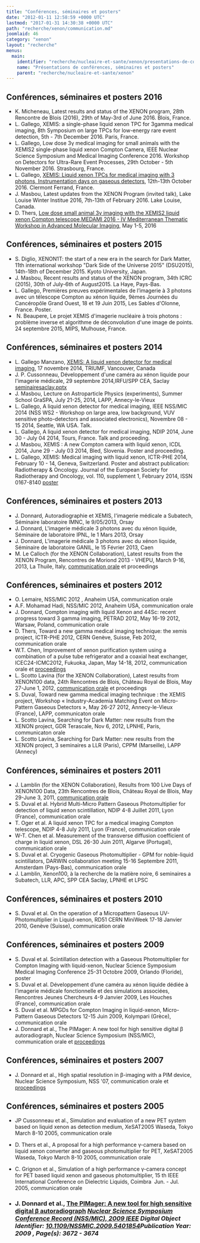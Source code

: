 ```yaml
---
title: "Conférences, séminaires et posters"
date: "2012-01-11 12:58:59 +0000 UTC"
lastmod: "2017-01-31 14:30:38 +0000 UTC"
path: "recherche/xenon/communication.md"
joomlaid: 46
category: "xenon"
layout: "recherche"
menus:
  main:
    identifier: "recherche/nucleaire-et-sante/xenon/presentations-de-conferences-seminaires-et-posters"
    name: "Présentations de conférences, séminaires et posters"
    parent: "recherche/nucleaire-et-sante/xenon"
---
```

Conférences, séminaires et posters 2016
---------------------------------------

*   K. Micheneau, Latest results and status of the XENON program, 28th Rencontre de Blois (2016), 29th of May-3rd of June 2016. Blois, France.
*   L. Gallego, XEMIS: a single-phase liquid xenon TPC for 3gamma medical imaging, 8th Symposium on large TPCs for low-energy rare event detection, 5th - 7th December 2016. Paris, France.
*   L. Gallego, Low dose 3γ medical imaging for small animals with the XEMIS2 single-phase liquid xenon Compton Camera, IEEE Nuclear Science Symposium and Medical Imaging Conference 2016. Workshop on Detectors for Ultra-Rare Event Processes, 29th October - 5th November 2016. Strasbourg, France.
*   L. Gallego, [XEMIS: Liquid xenon TPCs for medical imaging with 3 photons, Instrumentation days on gaseous detectors](https://indico.in2p3.fr/event/12807/timetable/#20161013), 12th-13th October 2016. Clermont Ferrand, France. 
*   J. Masbou, Latest updates from the XENON Program (invited talk), Lake Louise Winter Institue 2016, 7th-13th of February 2016. Lake Louise, Canada. 
*   D. Thers, [Low dose small animal 3γ imaging with the XEMIS2 liquid xenon Compton telescope,MEDAMI 2016 - IV Mediterranean Thematic Workshop in Advanced Molecular Imaging](https://indico.cern.ch/event/446975/contributions/1111059/|talk), May 1-5, 2016 

Conférences, séminaires et posters 2015
---------------------------------------

*   S. Diglio, XENON1T: the start of a new era in the search for Dark Matter, 11th international workshop "Dark Side of the Universe 2015" (DSU2015), 14th-18th of December 2015. Kyoto University, Japan.
*   J. Masbou, Recent results and status of the XENON program, 34th ICRC (2015), 30th of July-6th of August2015. La Haye, Pays-Bas.
*   L. Gallego, Premières preuves expérimentales de l’imagerie à 3 photons avec un télescope Compton au xénon liquide, 9èmes Journées du Cancéropôle Grand Ouest, 18 et 19 Juin 2015, Les Sables d'Olonne, France. Poster.
*    N. Beaupere, Le projet XEMIS d'imagerie nucléaire à trois photons : problème inverse et algorithme de déconvolution d'une image de points. 24 septembre 2015, MIPS, Mulhouse, France.

Conférences, séminaires et posters 2014
---------------------------------------

*   L. Gallego Manzano, [XEMIS: A liquid xenon detector for medical imaging](http://xenon.in2p3.fr/wikixenon/lib/exe/fetch.php?media=xemis_gallego_seminartriumf.ppt "xemis_gallego_seminartriumf.ppt (33.8 MB)"), 17 novembre 2014, TRIUMF, Vancouver, Canada
*   J. P. Cussonneau, Développement d'une caméra au xénon liquide pour l'imagerie médicale, 29 septembre 2014,IRFU/SPP CEA, Saclay [seminairesaclay.pptx](http://xenon.in2p3.fr/wikixenon/lib/exe/fetch.php?media=seminairesaclay.pptx "seminairesaclay.pptx (11.2 MB)")
*   J. Masbou, Lecture on Astroparticle Physics (experiments), Summer School GraSPA, July 21-25, 2014, LAPP, Annecy-le-Vieux
*   L. Gallego, A liquid xenon detector for medical imaging, IEEE NSS/MIC 2014 (NSS WS2 - Workshop on large area, low background, VUV sensitive photo-detectors and associated electronics), Novembre 08 - 15 2014, Seattle, WA USA. Talk.
*   L. Gallego, A liquid xenon detector for medical imaging, NDIP 2014, June 30 - July 04 2014, Tours, France. Talk and proceeding.
*   J. Masbou, XEMIS : A new Compton camera with liquid xenon, ICDL 2014, June 29 - July 03 2014, Bled, Slovenia. Poster and proceeding.
*   L. Gallego, XEMIS: Medical imaging with liquid xenon, ICTR-PHE 2014, February 10 - 14, Geneva, Switzerland. Poster and abstract publication: Radiotherapy & Oncology. Journal of the European Society for Radiotherapy and Oncology, vol. 110, supplement 1, February 2014, ISSN 0167-8140 [poster](http://ictr-phe14.web.cern.ch/ICTR-PHE14/posters.html)

Conférences, séminaires et posters 2013
---------------------------------------

*   J. Donnard, Autoradiographie et XEMIS, l'imagerie médicale a Subatech, Séminaire laboratoire IMNC, le 9/05/2013, Orsay
*   J. Donnard, L'imagerie médicale 3 photons avec du xénon liquide, Séminaire de laboratoire IPNL, le 1 Mars 2013, Orsay
*   J. Donnard, L'imagerie médicale 3 photons avec du xénon liquide, Séminaire de laboratoire GANIL, le 15 Février 2013, Caen
*   M. Le Calloch (for the XENON Collaboration), Latest results from the XENON Program, Rencontres de Moriond 2013 - VHEPU, March 9-16, 2013, La Thuile, Italy, [communication orale](http://moriond.in2p3.fr/J13/transparencies/lecalloch.pdf) et proceedings

Conférences, séminaires et posters 2012
---------------------------------------

*   O. Lemaire, NSS/MIC 2012 , Anaheim USA, communication orale
*   A.F. Mohamad Hadi, NSS/MIC 2012, Anaheim USA, communication orale
*   J. Donnard, Compton imaging with liquid Xenon and 44Sc: recent progress toward 3 gamma imaging, PETRAD 2012, May 16-19 2012, Warsaw, Poland, communication orale
*   D. Thers, Toward a new gamma medical imaging technique: the xemis project, ICTR-PHE 2012, CERN Genève, Suisse, Feb 2012, communication orale
*   W.T. Chen, Improvement of xenon purification system using a combination of a pulse tube refrigerator and a coaxial heat exchanger, ICEC24-ICMC2012, Fukuoka, Japan, May 14-18, 2012, communication orale et [proceedings](http://arxiv.org/abs/1205.3874)
*   L. Scotto Lavina (for the XENON Collaboration), Latest results from XENON100 data, 24th Rencontres de Blois, Château Royal de Blois, May 27-June 1, 2012, [communication orale](http://blois.in2p3.fr/2012/transparencies/wednesday_afternoon/bsm/LucaScottoLavina.pdf) et proceedings
*   S. Duval, Toward new gamma medical imaging technique : the XEMIS project, Workshop « Industry-Academia Matching Event on Micro-Pattern Gaseous Detectors », May 26-27 2012, Annecy-le-Vieux (France), LAPP, communicaton orale
*   L. Scotto Lavina, Searching for Dark Matter: new results from the XENON project, GDR Terascale, Nov 6, 2012, LPNHE, Paris, communicaton orale
*   L. Scotto Lavina, Searching for Dark Matter: new results from the XENON project, 3 seminaires a LLR (Paris), CPPM (Marseille), LAPP (Annecy)

Conférences, séminaires et posters 2011
---------------------------------------

*   J. Lamblin (for the XENON Collaboration), Results from 100 Live Days of XENON100 Data, 23th Rencontres de Blois, Château Royal de Blois, May 29-June 3, 2011, [communication orale](http://blois.in2p3.fr/2011/transparencies/BSMDM/lamblin.pdf)
*   S. Duval et al. Hybrid Multi-Micro Pattern Gaseous Photomultiplier for detection of liquid xenon scintillation, NDIP 4-8 Juillet 2011, Lyon (France), communication orale
*   T. Oger et al. A liquid xenon TPC for a medical imaging Compton telescope, NDIP 4-8 July 2011, Lyon (France), communication orale
*   W-T. Chen et al. Measurement of the transverse diffusion coefficient of charge in liquid xenon, DSL 26-30 Juin 2011, Algarve (Portugal), communication orale
*   S. Duval et al. Cryogenic Gaseous Photomultiplier - GPM for noble-liquid scintillators, DARWIN collaboration meeting 15-16 Septembre 2011, Amsterdam (Pays-Bas), communication orale
*   J. Lamblin, Xenon100, à la recherche de la matière noire, 6 seminaires a Subatech, LLR, APC, SPP CEA Saclay, LPNHE et LPSC

Conférences, séminaires et posters 2010
---------------------------------------

*   S. Duval et al. On the operation of a Micropattern Gaseous UV-Photomultiplier in Liquid-xenon, RD51 CERN MiniWeek 17-18 Janvier 2010, Genève (Suisse), communication orale

Conférences, séminaires et posters 2009
---------------------------------------

*   S. Duval et al. Scintillation detection with a Gaseous Photomultiplier for Compton Imaging with liquid-xenon, Nuclear Science Symposium Medical Imaging Conference 25-31 Octobre 2009, Orlando (Floride), poster
*   S. Duval et al. Développement d’une caméra au xénon liquide dédiée à l’imagerie médicale fonctionnelle et des simulations associées, Rencontres Jeunes Chercheurs 4-9 Janvier 2009, Les Houches (France), communication orale
*   S. Duval et al. MPGDs for Compton Imaging in liquid-xenon, Micro-Pattern Gaseous Detectors 12-15 Juin 2009, Kolympari (Grèce), communication orale
*   J. Donnard et al., The PIMager: A new tool for high sensitive digital β autoradiograph, Nuclear Science Symposium (NSS/MIC), communication orale et [proceedings](http://ieeexplore.ieee.org/xpl/articleDetails.jsp?arnumber=5401854)

Conférences, séminaires et posters 2007
---------------------------------------

*   J. Donnard et al., High spatial resolution in β-imaging with a PIM device, Nuclear Science Symposium, NSS '07, communication orale et [proceedings](http://ieeexplore.ieee.org/xpl/articleDetails.jsp?arnumber=4437146)

Conférences, séminaires et posters 2005
---------------------------------------

*   JP Cussonneau et al., Simulation and evaluation of a new PET system based on liquid xenon as detection medium, XeSAT2005 Waseda, Tokyo March 8-10 2005, communication orale
*   D. Thers et al., A proposal for a high performance γ-camera based on liquid xenon converter and gaseous photomultiplier for PET, XeSAT2005 Waseda, Tokyo March 8-10 2005, communication orale
*   C. Grignon et al., Simulation of a high performance γ-camera concept for PET based liquid xenon and gaseous photomultiplier, 15 th IEEE International Conference on Dielectric Liquids, Coimbra  Jun. - Jul. 2005, communication orale

*   ### J. Donnard et al., [The PIMager: A new tool for high sensitive digital β autoradiograph](http://ieeexplore.ieee.org/search/srchabstract.jsp?tp=&arnumber=5401854&queryText%!D(MISSING)Thers%!o(MISSING)penedRefinements%!D(MISSING)*%!s(MISSING)earchField%!D(MISSING)Search+All) [_**Nuclear Science Symposium Conference Record (NSS/MIC), 2009 IEEE**_](http://ieeexplore.ieee.org/xpl/mostRecentIssue.jsp?punumber=5384532) _Digital Object Identifier:_ [_**10.1109/NSSMIC.2009.5401854**_](http://dx.doi.org/10.1109/NSSMIC.2009.5401854)_Publication Year: 2009 , Page(s): 3672 - 3674_
